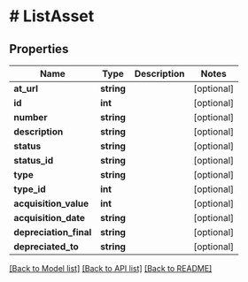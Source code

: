 # # ListAsset

## Properties

Name | Type | Description | Notes
------------ | ------------- | ------------- | -------------
**at_url** | **string** |  | [optional]
**id** | **int** |  | [optional]
**number** | **string** |  | [optional]
**description** | **string** |  | [optional]
**status** | **string** |  | [optional]
**status_id** | **string** |  | [optional]
**type** | **string** |  | [optional]
**type_id** | **int** |  | [optional]
**acquisition_value** | **int** |  | [optional]
**acquisition_date** | **string** |  | [optional]
**depreciation_final** | **string** |  | [optional]
**depreciated_to** | **string** |  | [optional]

[[Back to Model list]](../../README.md#models) [[Back to API list]](../../README.md#endpoints) [[Back to README]](../../README.md)
